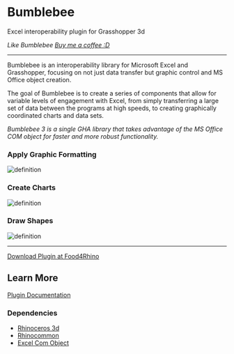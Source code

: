 # Bumblebee

Excel interoperability plugin for Grasshopper 3d

_Like Bumblebee [Buy me a coffee :D](http://www.buymeacoffee.com/davidmans)_

---

Bumblebee is an interoperability library for Microsoft Excel and Grasshopper, focusing on not just data transfer but graphic control and MS Office object creation.

The goal of Bumblebee is to create a series of components that allow for variable levels of engagement with Excel, from simply transferring a large set of data between the programs at high speeds, to creating graphically coordinated charts and data sets.

_Bumblebee 3 is a single GHA library that takes advantage of the MS Office COM object for faster and more robust functionality._

### Apply Graphic Formatting

![definition](https://user-images.githubusercontent.com/25797596/243143414-cc582fc8-ed10-4812-a71f-df12dbadbb6b.jpg)

### Create Charts

![definition](https://user-images.githubusercontent.com/25797596/243143415-98ea601f-4bd8-48e4-84e9-6be419d1236c.jpg)

### Draw Shapes

![definition](https://user-images.githubusercontent.com/25797596/243143417-314d1d95-9e39-423a-8c14-9adf45c57ed0.jpg)

---

[Download Plugin at Food4Rhino](https://www.food4rhino.com/en/app/bumblebee)

## Learn More

[Plugin Documentation](https://interopxyz.gitbook.io/bumblebee/)

### Dependencies
 - [Rhinoceros 3d](https://www.rhino3d.com/)
 - [Rhinocommon](https://www.nuget.org/packages/RhinoCommon/5.12.50810.13095)
 - [Excel Com Object](https://learn.microsoft.com/en-us/dotnet/csharp/advanced-topics/interop/how-to-access-office-interop-objects)
